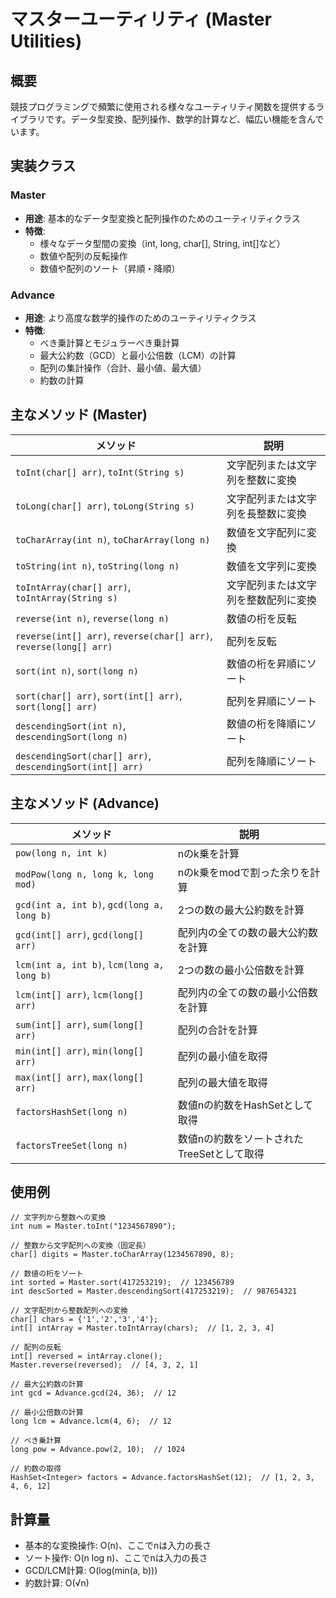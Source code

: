 # マスターユーティリティ (Master Utilities)

## 概要

競技プログラミングで頻繁に使用される様々なユーティリティ関数を提供するライブラリです。データ型変換、配列操作、数学的計算など、幅広い機能を含んでいます。

## 実装クラス

### Master

- **用途**: 基本的なデータ型変換と配列操作のためのユーティリティクラス
- **特徴**:
	- 様々なデータ型間の変換（int, long, char[], String, int[]など）
	- 数値や配列の反転操作
	- 数値や配列のソート（昇順・降順）

### Advance

- **用途**: より高度な数学的操作のためのユーティリティクラス
- **特徴**:
	- べき乗計算とモジュラーべき乗計算
	- 最大公約数（GCD）と最小公倍数（LCM）の計算
	- 配列の集計操作（合計、最小値、最大値）
	- 約数の計算

## 主なメソッド (Master)

| メソッド                                                               | 説明                 |
|--------------------------------------------------------------------|--------------------|
| `toInt(char[] arr)`, `toInt(String s)`                             | 文字配列または文字列を整数に変換   |
| `toLong(char[] arr)`, `toLong(String s)`                           | 文字配列または文字列を長整数に変換  |
| `toCharArray(int n)`, `toCharArray(long n)`                        | 数値を文字配列に変換         |
| `toString(int n)`, `toString(long n)`                              | 数値を文字列に変換          |
| `toIntArray(char[] arr)`, `toIntArray(String s)`                   | 文字配列または文字列を整数配列に変換 |
| `reverse(int n)`, `reverse(long n)`                                | 数値の桁を反転            |
| `reverse(int[] arr)`, `reverse(char[] arr)`, `reverse(long[] arr)` | 配列を反転              |
| `sort(int n)`, `sort(long n)`                                      | 数値の桁を昇順にソート        |
| `sort(char[] arr)`, `sort(int[] arr)`, `sort(long[] arr)`          | 配列を昇順にソート          |
| `descendingSort(int n)`, `descendingSort(long n)`                  | 数値の桁を降順にソート        |
| `descendingSort(char[] arr)`, `descendingSort(int[] arr)`          | 配列を降順にソート          |

## 主なメソッド (Advance)

| メソッド                                       | 説明                        |
|--------------------------------------------|---------------------------|
| `pow(long n, int k)`                       | nのk乗を計算                   |
| `modPow(long n, long k, long mod)`         | nのk乗をmodで割った余りを計算         |
| `gcd(int a, int b)`, `gcd(long a, long b)` | 2つの数の最大公約数を計算             |
| `gcd(int[] arr)`, `gcd(long[] arr)`        | 配列内の全ての数の最大公約数を計算         |
| `lcm(int a, int b)`, `lcm(long a, long b)` | 2つの数の最小公倍数を計算             |
| `lcm(int[] arr)`, `lcm(long[] arr)`        | 配列内の全ての数の最小公倍数を計算         |
| `sum(int[] arr)`, `sum(long[] arr)`        | 配列の合計を計算                  |
| `min(int[] arr)`, `min(long[] arr)`        | 配列の最小値を取得                 |
| `max(int[] arr)`, `max(long[] arr)`        | 配列の最大値を取得                 |
| `factorsHashSet(long n)`                   | 数値nの約数をHashSetとして取得       |
| `factorsTreeSet(long n)`                   | 数値nの約数をソートされたTreeSetとして取得 |

## 使用例

    // 文字列から整数への変換
    int num = Master.toInt("1234567890");

    // 整数から文字配列への変換（固定長）
    char[] digits = Master.toCharArray(1234567890, 8);

    // 数値の桁をソート
    int sorted = Master.sort(417253219);  // 123456789
    int descSorted = Master.descendingSort(417253219);  // 987654321

    // 文字配列から整数配列への変換
    char[] chars = {'1','2','3','4'};
    int[] intArray = Master.toIntArray(chars);  // [1, 2, 3, 4]

    // 配列の反転
    int[] reversed = intArray.clone();
    Master.reverse(reversed);  // [4, 3, 2, 1]

    // 最大公約数の計算
    int gcd = Advance.gcd(24, 36);  // 12

    // 最小公倍数の計算
    long lcm = Advance.lcm(4, 6);  // 12

    // べき乗計算
    long pow = Advance.pow(2, 10);  // 1024

    // 約数の取得
    HashSet<Integer> factors = Advance.factorsHashSet(12);  // [1, 2, 3, 4, 6, 12]

## 計算量

- 基本的な変換操作: O(n)、ここでnは入力の長さ
- ソート操作: O(n log n)、ここでnは入力の長さ
- GCD/LCM計算: O(log(min(a, b)))
- 約数計算: O(√n)